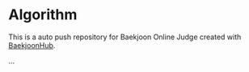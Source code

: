 # Algorithm
This is a auto push repository for Baekjoon Online Judge created with [BaekjoonHub](https://github.com/BaekjoonHub/BaekjoonHub).

...
